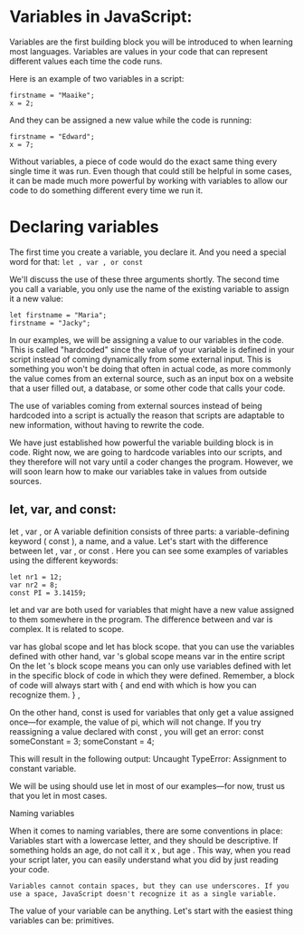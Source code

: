 # Variables in JavaScript:

Variables are the first building block you will be introduced to when learning most languages. Variables are values in your code that can represent different values each time the code runs.

Here is an example of two variables in a script:
    
    firstname = "Maaike"; 
    x = 2; 
And they can be assigned a new value while the code is running:
    
    firstname = "Edward"; 
    x = 7; 

Without variables, a piece of code would do the exact same thing every single time it was run. Even though that could still be helpful in some cases, it can be made much more powerful by working with variables to allow our code to do something different every time we run it.





# Declaring variables

The first time you create a variable, you declare it. And you need a special word for that: ``` let , var , or const ``` 

We'll discuss the use of these three arguments shortly. The second time you call a variable, you only use the name of the existing variable to assign it a new value: 
    
    let firstname = "Maria"; 
    firstname = "Jacky"; 


In our examples, we will be assigning a value to our variables in the code.
This is called "hardcoded" since the value of your variable is defined in your script instead of coming dynamically from some external input. This is something you won't be doing that often in actual code, as more commonly the value comes from an external source, such as an input box on a website that a user filled out, a database, or some other code that calls your code.


The use of variables coming from external sources instead of being hardcoded into a script is actually the reason that scripts are adaptable to new information, without having to rewrite the code.
 
We have just established how powerful the variable building block is in code. Right now, we are going to hardcode variables into our scripts, and they therefore will not vary until a coder changes the program. However, we will soon learn how to make our variables take in values from outside sources.

## let, var, and const:

let , var , or A variable definition consists of three parts: a variable-defining keyword ( const ), a name, and a value. Let's start with the difference between let , var , or const . Here you can see some examples of variables using the different keywords:
    
    let nr1 = 12; 
    var nr2 = 8; 
    const PI = 3.14159; 

let and var are both used for variables that might have a new value assigned to them somewhere in the program. The difference between and var is complex. It is related to scope.

var has global scope and let has block scope. that you can use the variables defined with other hand, var 's global scope means var in the entire script On the let 's block scope means you can only use variables defined with 
let in the specific block of code in which they were defined.
 Remember, a block of code will always start with 
{ and end with 
which is how you can recognize them.
 } ,

On the other hand, const is used for variables that only get a value assigned once—for example, the value of pi, which will not change. If you try reassigning a value declared with const , you will get an error:
    const someConstant = 3; 
    someConstant = 4; 

This will result in the following output:
    Uncaught TypeError: Assignment to constant variable. 

We will be using should use let in most of our examples—for now, trust us that you let in most cases.



Naming variables

When it comes to naming variables, there are some conventions in place: 
    Variables start with a lowercase letter, and they should be descriptive. If something holds an age, do not call it x , but age . This way, when you read your script later, you can easily understand what you did by just reading your code.
    
    Variables cannot contain spaces, but they can use underscores. If you use a space, JavaScript doesn't recognize it as a single variable.


The value of your variable can be anything. Let's start with the easiest thing variables can be: primitives.
